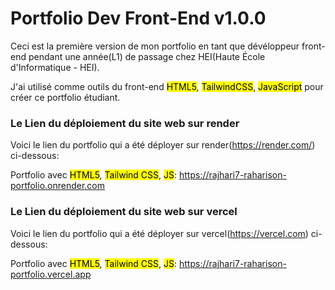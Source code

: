 # Portfolio Dev Front-End v1.0.0
Ceci est la première version de mon portfolio en tant que dévéloppeur front-end pendant une année(L1) de passage chez HEI(Haute École d'Informatique - HEI).

J'ai utilisé comme outils du front-end <mark>HTML5</mark>, <mark>TailwindCSS</mark>, <mark>JavaScript</mark> pour créer ce portfolio étudiant.

### Le Lien du déploiement du site web sur render
Voici le lien du portfolio qui a été déployer sur render(https://render.com/) ci-dessous:

Portfolio avec <mark>HTML5</mark>, <mark>Tailwind CSS</mark>, <mark>JS</mark>:  https://rajhari7-raharison-portfolio.onrender.com

### Le Lien du déploiement du site web sur vercel
Voici le lien du portfolio qui a été déployer sur vercel(https://vercel.com) ci-dessous:

Portfolio avec <mark>HTML5</mark>, <mark>Tailwind CSS</mark>, <mark>JS</mark>: https://rajhari7-raharison-portfolio.vercel.app
